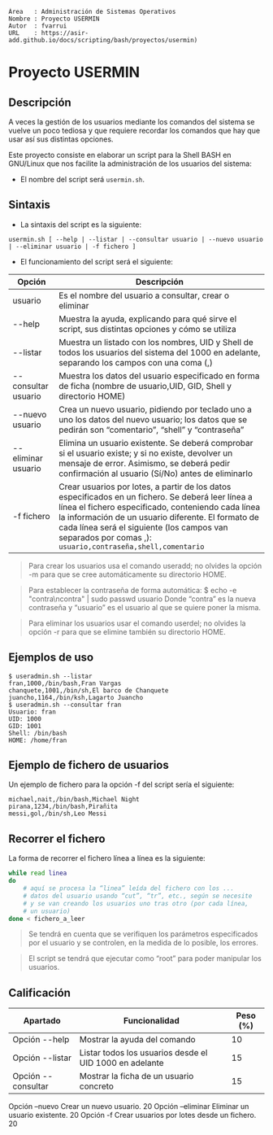 
```
Área   : Administración de Sistemas Operativos
Nombre : Proyecto USERMIN
Autor  : fvarrui
URL    : https://asir-add.github.io/docs/scripting/bash/proyectos/usermin)
```

# Proyecto USERMIN

## Descripción

A veces la gestión de los usuarios mediante los comandos del sistema se vuelve un poco tediosa y que requiere recordar los comandos que hay que usar así sus distintas opciones.

Este proyecto consiste en elaborar un script para la Shell BASH en GNU/Linux que nos facilite la administración de los usuarios del sistema:

* El nombre del script será `usermin.sh`.

## Sintaxis

* La sintaxis del script es la siguiente:
```
usermin.sh [ --help | --listar | --consultar usuario | --nuevo usuario | --eliminar usuario | -f fichero ]
```

* El funcionamiento del script será el siguiente:

| Opción  | Descripción |
| ------- | ----------- |
| usuario | Es el nombre del usuario a consultar, crear o eliminar |
| --help  |	Muestra la ayuda, explicando para qué sirve el script, sus distintas opciones y cómo se utiliza |
| --listar | Muestra un listado con los nombres, UID y Shell de todos los usuarios del sistema del 1000 en adelante, separando los campos con una coma (,) |
| --consultar usuario | Muestra los datos del usuario especificado en forma de ficha (nombre de usuario,UID, GID, Shell y directorio HOME) |
| --nuevo usuario | Crea un nuevo usuario, pidiendo por teclado uno a uno los datos del nuevo usuario; los datos que se pedirán son “comentario”, “shell” y “contraseña” |
| --eliminar usuario | Elimina un usuario existente. Se deberá comprobar si el usuario existe; y si no existe, devolver un mensaje de error. Asimismo, se deberá pedir confirmación al usuario (Sí/No) antes de eliminarlo |
| -f fichero | Crear usuarios por lotes, a partir de los datos especificados en un fichero. Se deberá leer línea a línea el fichero especificado, conteniendo cada línea la información de un usuario diferente. El formato de cada línea será el siguiente (los campos van separados por comas ,): `usuario,contraseña,shell,comentario` |

> Para crear los usuarios usa el comando useradd; no olvides la opción -m para que se cree automáticamente su directorio HOME.

> Para establecer la contraseña de forma automática: $ echo -e "contra\ncontra" | sudo passwd usuario Donde “contra” es la nueva contraseña y “usuario” es el usuario al que se quiere poner la misma.

> Para eliminar los usuarios usar el comando userdel; no olvides la opción -r para que se elimine también su directorio HOME.

## Ejemplos de uso

```
$ useradmin.sh --listar
fran,1000,/bin/bash,Fran Vargas
chanquete,1001,/bin/sh,El barco de Chanquete
juancho,1164,/bin/ksh,Lagarto Juancho
$ useradmin.sh --consultar fran
Usuario: fran
UID: 1000
GID: 1001
Shell: /bin/bash
HOME: /home/fran
```

## Ejemplo de fichero de usuarios

Un ejemplo de fichero para la opción -f del script sería el siguiente:

```
michael,nait,/bin/bash,Michael Night
pirana,1234,/bin/bash,Pirañita
messi,gol,/bin/sh,Leo Messi
```

## Recorrer el fichero

La forma de recorrer el fichero línea a línea es la siguiente:

```bash
while read linea
do
	# aquí se procesa la “linea” leída del fichero con los ...
	# datos del usuario usando “cut”, “tr”, etc., según se necesite
	# y se van creando los usuarios uno tras otro (por cada línea,
	# un usuario)
done < fichero_a_leer
```

> Se tendrá en cuenta que se verifiquen los parámetros especificados por el usuario y se controlen, en la medida de lo posible, los errores.

> El script se tendrá que ejecutar como “root” para poder manipular los usuarios.

## Calificación

| Apartado      | Funcionalidad | Peso (%) |
| ------------- | ------------- | -------- |
| Opción --help | Mostrar la ayuda del comando | 10 |
| Opción --listar | Listar todos los usuarios desde el UID 1000 en adelante| 15 |
| Opción --consultar | Mostrar la ficha de un usuario concreto| 15 |
Opción –nuevo 	Crear un nuevo usuario. 	20
Opción –eliminar 	Eliminar un usuario existente. 	20
Opción -f 	Crear usuarios por lotes desde un fichero. 	20
